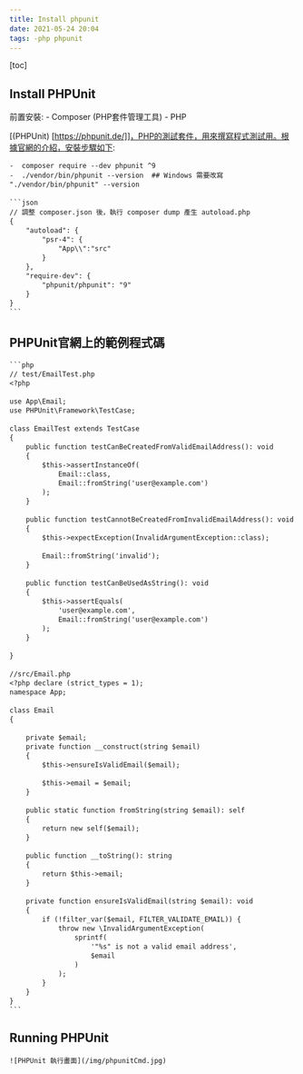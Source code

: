 ```yaml
---
title: Install phpunit 
date: 2021-05-24 20:04
tags: -php phpunit
---
```

[toc]

## Install PHPUnit

前置安裝:
    - Composer (PHP套件管理工具)
    - PHP

[(PHPUnit) [https://phpunit.de/]]，PHP的測試套件，用來撰寫程式測試用。根據官網的介紹，安裝步驟如下:

    -  composer require --dev phpunit ^9
    -  ./vendor/bin/phpunit --version  ## Windows 需要改寫 "./vendor/bin/phpunit" --version

    ```json
    // 調整 composer.json 後，執行 composer dump 產生 autoload.php
    {
        "autoload": {
            "psr-4": {
                "App\\":"src"
            }
        },
        "require-dev": {
            "phpunit/phpunit": "9"
        }
    }
    ```

## PHPUnit官網上的範例程式碼

    ```php 
    // test/EmailTest.php
    <?php

    use App\Email;
    use PHPUnit\Framework\TestCase;

    class EmailTest extends TestCase
    {
        public function testCanBeCreatedFromValidEmailAddress(): void
        {
            $this->assertInstanceOf(
                Email::class,
                Email::fromString('user@example.com')
            );
        }

        public function testCannotBeCreatedFromInvalidEmailAddress(): void
        {
            $this->expectException(InvalidArgumentException::class);

            Email::fromString('invalid');
        }

        public function testCanBeUsedAsString(): void
        {
            $this->assertEquals(
                'user@example.com',
                Email::fromString('user@example.com')
            );
        }

    }

    //src/Email.php
    <?php declare (strict_types = 1);
    namespace App;

    class Email
    {

        private $email;
        private function __construct(string $email)
        {
            $this->ensureIsValidEmail($email);

            $this->email = $email;
        }

        public static function fromString(string $email): self
        {
            return new self($email);
        }

        public function __toString(): string
        {
            return $this->email;
        }

        private function ensureIsValidEmail(string $email): void
        {
            if (!filter_var($email, FILTER_VALIDATE_EMAIL)) {
                throw new \InvalidArgumentException(
                    sprintf(
                        '"%s" is not a valid email address',
                        $email
                    )
                );
            }
        }
    }
    ```

## Running PHPUnit

    ![PHPUnit 執行畫面](/img/phpunitCmd.jpg)